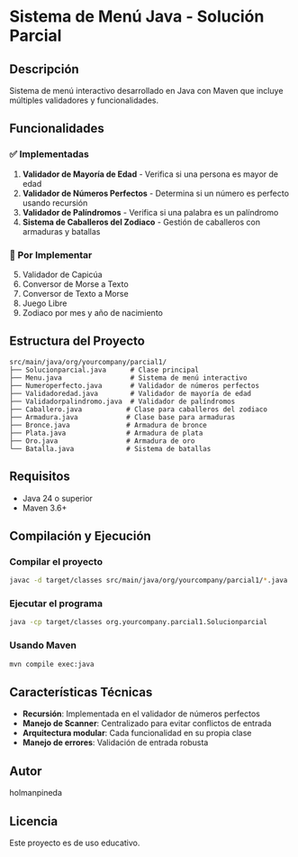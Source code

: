 # Sistema de Menú Java - Solución Parcial

## Descripción
Sistema de menú interactivo desarrollado en Java con Maven que incluye múltiples validadores y funcionalidades.

## Funcionalidades

### ✅ Implementadas
1. **Validador de Mayoría de Edad** - Verifica si una persona es mayor de edad
2. **Validador de Números Perfectos** - Determina si un número es perfecto usando recursión
3. **Validador de Palíndromos** - Verifica si una palabra es un palíndromo
4. **Sistema de Caballeros del Zodiaco** - Gestión de caballeros con armaduras y batallas

### 🚧 Por Implementar
5. Validador de Capicúa
6. Conversor de Morse a Texto
7. Conversor de Texto a Morse
8. Juego Libre
9. Zodiaco por mes y año de nacimiento

## Estructura del Proyecto

```
src/main/java/org/yourcompany/parcial1/
├── Solucionparcial.java      # Clase principal
├── Menu.java                 # Sistema de menú interactivo
├── Numeroperfecto.java       # Validador de números perfectos
├── Validadoredad.java        # Validador de mayoría de edad
├── Validadorpalindromo.java  # Validador de palíndromos
├── Caballero.java           # Clase para caballeros del zodiaco
├── Armadura.java            # Clase base para armaduras
├── Bronce.java              # Armadura de bronce
├── Plata.java               # Armadura de plata
├── Oro.java                 # Armadura de oro
└── Batalla.java             # Sistema de batallas
```

## Requisitos
- Java 24 o superior
- Maven 3.6+

## Compilación y Ejecución

### Compilar el proyecto
```bash
javac -d target/classes src/main/java/org/yourcompany/parcial1/*.java
```

### Ejecutar el programa
```bash
java -cp target/classes org.yourcompany.parcial1.Solucionparcial
```

### Usando Maven
```bash
mvn compile exec:java
```

## Características Técnicas

- **Recursión**: Implementada en el validador de números perfectos
- **Manejo de Scanner**: Centralizado para evitar conflictos de entrada
- **Arquitectura modular**: Cada funcionalidad en su propia clase
- **Manejo de errores**: Validación de entrada robusta

## Autor
holmanpineda

## Licencia
Este proyecto es de uso educativo.